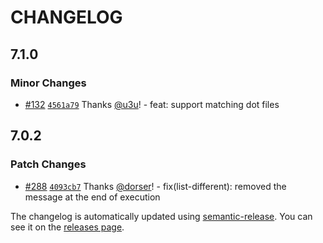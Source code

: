 # CHANGELOG

## 7.1.0

### Minor Changes

- [#132](https://github.com/prettier/prettier-eslint-cli/pull/132) [`4561a79`](https://github.com/prettier/prettier-eslint-cli/commit/4561a799b90f0c0c2861a81426ced852b4468377) Thanks [@u3u](https://github.com/u3u)! - feat: support matching dot files

## 7.0.2

### Patch Changes

- [#288](https://github.com/prettier/prettier-eslint-cli/pull/288) [`4093cb7`](https://github.com/prettier/prettier-eslint-cli/commit/4093cb7830d49fd8cda23fe33008694dc61074a6) Thanks [@dorser](https://github.com/dorser)! - fix(list-different): removed the message at the end of execution

The changelog is automatically updated using [semantic-release](https://github.com/semantic-release/semantic-release).
You can see it on the [releases page](https://github.com/prettier/prettier-eslint-cli/releases).
